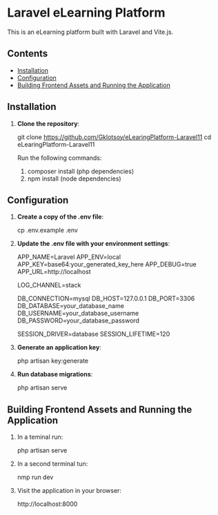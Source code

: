 # Laravel eLearning Platform

This is an eLearning platform built with Laravel and Vite.js.

## Contents

- [Installation](#installation)
- [Configuration](#configuration)
- [Building Frontend Assets and Running the Application](#building-frontend-assets-and-running-the-application)

## Installation

1. **Clone the repository**:
   
   git clone https://github.com/Gklotsoy/eLearingPlatform-Laravel11
   cd eLearingPlatform-Laravel11
    
    Run the following commands:
    1. composer install (php dependencies)
    2. npm install (node dependencies)

## Configuration

1. **Create a copy of the .env file**:

    cp .env.example .env

2. **Update the .env file with your environment settings**:

    APP_NAME=Laravel
    APP_ENV=local
    APP_KEY=base64:your_generated_key_here
    APP_DEBUG=true
    APP_URL=http://localhost
    
    LOG_CHANNEL=stack
    
    DB_CONNECTION=mysql
    DB_HOST=127.0.0.1
    DB_PORT=3306
    DB_DATABASE=your_database_name
    DB_USERNAME=your_database_username
    DB_PASSWORD=your_database_password
    
    SESSION_DRIVER=database
    SESSION_LIFETIME=120

3. **Generate an application key**:

    php artisan key:generate

4. **Run database migrations**:

    php artisan serve

## Building Frontend Assets and Running the Application

1. In a teminal run:
    
    php artisan serve

2. In a second terminal tun:

    nmp run dev 

3. Visit the application in your browser:

    http://localhost:8000
